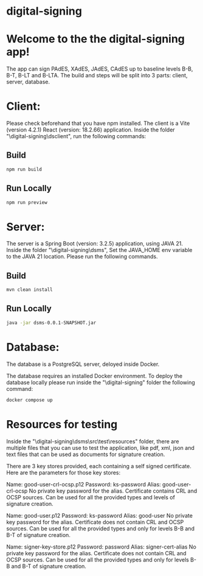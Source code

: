 # digital-signing

# Welcome to the the digital-signing app!

The app can sign PAdES, XAdES, JAdES, CAdES up to baseline levels B-B, B-T, B-LT and B-LTA.
The build and steps will be split into 3 parts: client, server, database.


# Client:

Please check beforehand that you have npm installed.
The client is a Vite (version 4.2.1) React (version: 18.2.66) application.
Inside the folder "\digital-signing\dsclient", run the following commands:

## Build

```bash
npm run build
```

## Run Locally

```bash
npm run preview
```

# Server:

The server is a Spring Boot (version: 3.2.5) application, using JAVA 21.
Inside the folder "\digital-signing\dsms",
Set the JAVA_HOME env variable to the JAVA 21 location.
Please run the following commands.

## Build

```bash
mvn clean install
```

## Run Locally

```bash
java -jar dsms-0.0.1-SNAPSHOT.jar
```


# Database:

The database is a PostgreSQL server, deloyed inside Docker.

The database requires an installed Docker environment.
To deploy the database locally please run inside the "\digital-signing" folder the following command:

```bash
docker compose up
```


# Resources for testing

Inside the "\digital-signing\dsms\src\test\resources" folder, there are multiple files that you can use to test the application, like pdf, xml, json and text files that can be used as documents for signature creation.

There are 3 key stores provided, each containing a self signed certificate.
Here are the parameters for those key stores:

Name: good-user-crl-ocsp.p12
Password: ks-password
Alias: good-user-crl-ocsp
No private key password for the alias. 
Certificate contains CRL and OCSP sources. Can be used for all the provided types and levels of signature creation.

Name: good-user.p12
Password: ks-password
Alias: good-user
No private key password for the alias.
Certificate does not contain CRL and OCSP sources. Can be used for all the provided types and only for levels B-B and B-T of signature creation.

Name: signer-key-store.p12
Password: password
Alias: signer-cert-alias
No private key password for the alias.
Certificate does not contain CRL and OCSP sources. Can be used for all the provided types and only for levels B-B and B-T of signature creation.